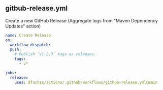 ## gitbub-release.yml
Create a new GitHub Release (Aggregate logs from "Maven Dependency Updates" action)

```yml
name: Create Release
on:
  workflow_dispatch:
  push:
    # Publish `v1.2.3` tags as releases.
    tags:
      - v*

jobs:
  release:
    uses: dfuchss/actions/.github/workflows/github-release.yml@main
    
```